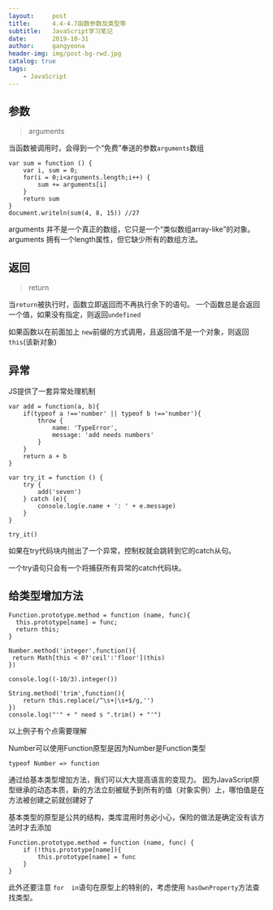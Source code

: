 ```yaml
---
layout:     post
title:      4.4-4.7函数参数及类型等
subtitle:   JavaScript学习笔记
date:       2019-10-31
author:     gangyeona
header-img: img/post-bg-rwd.jpg
catalog: true
tags:
    - JavaScript
---
```


## 参数

> arguments

当函数被调用时，会得到一个“免费”奉送的参数`arguments`数组


```
var sum = function () {
    var i, sum = 0;
    for(i = 0;i<arguments.length;i++) {
        sum += arguments[i]
    }
    return sum
}
document.writeln(sum(4, 8, 15)) //27
```

arguments 并不是一个真正的数组，它只是一个“类似数组array-like”的对象。
arguments 拥有一个length属性，但它缺少所有的数组方法。

## 返回

> return

当`return`被执行时，函数立即返回而不再执行余下的语句。
一个函数总是会返回一个值，如果没有指定，则返回`undefined`

如果函数以在前面加上 `new`前缀的方式调用，且返回值不是一个对象，则返回`this`(该新对象)

## 异常

JS提供了一套异常处理机制


```
var add = function(a, b){
    if(typeof a !=='number' || typeof b !=='number'){
        throw {
            name: 'TypeError',
            message: 'add needs numbers'
        }
    }
    return a + b
}

var try_it = function () {
    try {
        add('seven')
    } catch (e){
        console.log(e.name + ': ' + e.message)
    }
}

try_it()
```

如果在try代码块内抛出了一个异常，控制权就会跳转到它的catch从句。

一个try语句只会有一个将捕获所有异常的catch代码块。

## 给类型增加方法

```
Function.prototype.method = function (name, func){
  this.prototype[name] = func;
  return this;
}

Number.method('integer',function(){
 return Math[this < 0?'ceil':'floor'](this)
})

console.log((-10/3).integer())

String.method('trim',function(){
	return this.replace(/^\s+|\s+$/g,'')
})
console.log("'" + " need s ".trim() + "'")

```

以上例子有个点需要理解

Number可以使用Function原型是因为Number是Function类型

```
typeof Number => function

```

通过给基本类型增加方法，我们可以大大提高语言的变现力。
因为JavaScript原型继承的动态本质，新的方法立刻被赋予到所有的值（对象实例）上，哪怕值是在方法被创建之前就创建好了

基本类型的原型是公共的结构，类库混用时务必小心，保险的做法是确定没有该方法时才去添加

```
Function.prototype.method = function (name, func) {
    if (!this.prototype[name]){
        this.prototype[name] = func
    }
}
```
此外还要注意  `for  in`语句在原型上的特别的，考虑使用 `hasOwnProperty`方法查找类型。

